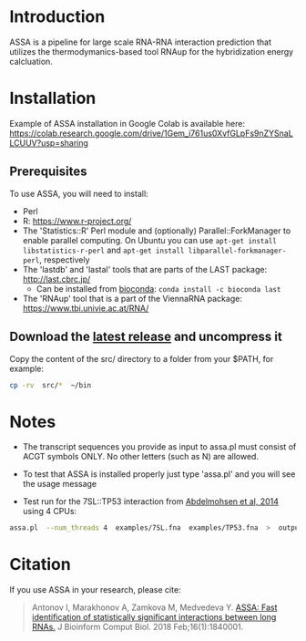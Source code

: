 # Introduction
ASSA is a pipeline for large scale RNA-RNA interaction prediction that utilizes
the thermodymanics-based tool RNAup for the hybridization energy calcluation.

# Installation
Example of ASSA installation in Google Colab is available here: https://colab.research.google.com/drive/1Gem_i761us0XvfGLpFs9nZYSnaLLCUUV?usp=sharing

## Prerequisites
To use ASSA, you will need to install:
* Perl
* R: https://www.r-project.org/
* The 'Statistics::R' Perl module and (optionally) Parallel::ForkManager to enable parallel computing. On Ubuntu you can use `apt-get install libstatistics-r-perl` and `apt-get install libparallel-forkmanager-perl`, respectively
* The 'lastdb' and 'lastal' tools that are parts of the LAST package: http://last.cbrc.jp/
  * Can be installed from [bioconda](https://anaconda.org/bioconda/last): `conda install -c bioconda last`
* The 'RNAup' tool that is a part of the ViennaRNA package: https://www.tbi.univie.ac.at/RNA/

## Download the [latest release](https://github.com/vanya-antonov/assa/releases) and uncompress it
Copy the content of the src/ directory to a folder from your $PATH, for example:
```bash
cp -rv  src/*  ~/bin
```

# Notes
 * The transcript sequences you provide as input to assa.pl must consist of ACGT symbols ONLY.
   No other letters (such as N) are allowed.

 * To test that ASSA is installed properly just type 'assa.pl' and you will see the usage message

 * Test run for the 7SL::TP53 interaction from [Abdelmohsen et al, 2014](https://www.ncbi.nlm.nih.gov/pubmed/25123665) using 4 CPUs:
```bash
assa.pl  --num_threads 4  examples/7SL.fna  examples/TP53.fna  >  output.txt
```

# Citation
If you use ASSA in your research, please cite:
> Antonov I, Marakhonov A, Zamkova M, Medvedeva Y.
> [ASSA: Fast identification of statistically significant interactions between long RNAs.](https://www.ncbi.nlm.nih.gov/pubmed/29375012)
> J Bioinform Comput Biol. 2018 Feb;16(1):1840001.

